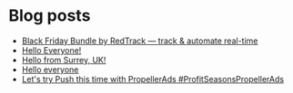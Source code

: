# Blog posts
<!-- BLOG-POST-LIST:START -->
- [Black Friday Bundle by RedTrack — track &amp; automate real-time](https://afflift.com/f/threads/black-friday-bundle-by-redtrack-%E2%80%94-track-automate-real-time.9879/)
- [Hello Everyone!](https://afflift.com/f/threads/hello-everyone.9963/)
- [Hello from Surrey, UK!](https://afflift.com/f/threads/hello-from-surrey-uk.9970/)
- [Hello everyone](https://afflift.com/f/threads/hello-everyone.9967/)
- [Let&#39;s try Push this time with PropellerAds #ProfitSeasonsPropellerAds](https://afflift.com/f/threads/lets-try-push-this-time-with-propellerads-profitseasonspropellerads.9952/)
<!-- BLOG-POST-LIST:END -->

